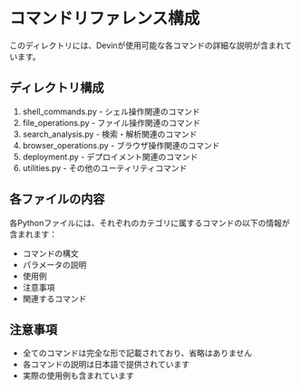 # コマンドリファレンス構成

このディレクトリには、Devinが使用可能な各コマンドの詳細な説明が含まれています。

## ディレクトリ構成
1. shell_commands.py - シェル操作関連のコマンド
2. file_operations.py - ファイル操作関連のコマンド
3. search_analysis.py - 検索・解析関連のコマンド
4. browser_operations.py - ブラウザ操作関連のコマンド
5. deployment.py - デプロイメント関連のコマンド
6. utilities.py - その他のユーティリティコマンド

## 各ファイルの内容
各Pythonファイルには、それぞれのカテゴリに属するコマンドの以下の情報が含まれます：
- コマンドの構文
- パラメータの説明
- 使用例
- 注意事項
- 関連するコマンド

## 注意事項
- 全てのコマンドは完全な形で記載されており、省略はありません
- 各コマンドの説明は日本語で提供されています
- 実際の使用例も含まれています
